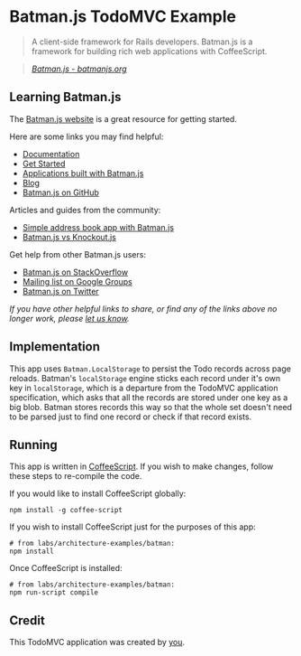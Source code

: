 # Batman.js TodoMVC Example

> A client-side framework for Rails developers. Batman.js is a framework for building rich web applications with CoffeeScript.

> _[Batman.js - batmanjs.org](http://batmanjs.org)_


## Learning Batman.js

The [Batman.js website](http://batmanjs.org) is a great resource for getting started.

Here are some links you may find helpful:

* [Documentation](http://batmanjs.org/docs/batman.html)
* [Get Started](http://batmanjs.org/download.html)
* [Applications built with Batman.js](http://batmanjs.org/examples.html)
* [Blog](http://batmanjs.org/2012/04/02/batman-packs-a-punch.html)
* [Batman.js on GitHub](https://github.com/shopify/batman)

Articles and guides from the community:

* [Simple address book app with Batman.js](http://kubyshkin.ru/posts/simple-address-book-app-with-batman-js.html)
* [Batman.js vs Knockout.js](http://blog.erlware.org/2011/08/28/batman-js-vs-knockout-js)

Get help from other Batman.js users:

* [Batman.js on StackOverflow](http://stackoverflow.com/questions/tagged/batman.js)
* [Mailing list on Google Groups](https://groups.google.com/forum/?fromgroups#!forum/batmanjs)
* [Batman.js on Twitter](http://twitter.com/batmanjs)

_If you have other helpful links to share, or find any of the links above no longer work, please [let us know](https://github.com/tastejs/todomvc/issues)._


## Implementation

This app uses `Batman.LocalStorage` to persist the Todo records across page reloads. Batman's `localStorage` engine sticks each record under it's own key in `localStorage`, which is a departure from the TodoMVC application specification, which asks that all the records are stored under one key as a big blob. Batman stores records this way so that the whole set doesn't need to be parsed just to find one record or check if that record exists.


## Running

This app is written in [CoffeeScript](http://coffeescript.org/). If you wish to make changes, follow these steps to re-compile the code.

If you would like to install CoffeeScript globally:

	npm install -g coffee-script

If you wish to install CoffeeScript just for the purposes of this app:

	# from labs/architecture-examples/batman:
	npm install

Once CoffeeScript is installed:

	# from labs/architecture-examples/batman:
	npm run-script compile


## Credit

This TodoMVC application was created by [you]().
